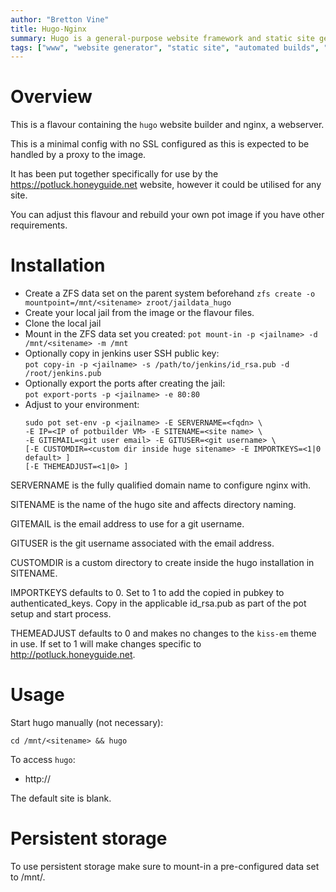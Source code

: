 ```yaml
---
author: "Bretton Vine"
title: Hugo-Nginx 
summary: Hugo is a general-purpose website framework and static site generator
tags: ["www", "website generator", "static site", "automated builds", "hugo", "nginx"]
---
```


# Overview

This is a flavour containing the ```hugo``` website builder and nginx, a webserver.

This is a minimal config with no SSL configured as this is expected to be handled by a proxy to the image.

It has been put together specifically for use by the https://potluck.honeyguide.net website, however it could be utilised for any site.

You can adjust this flavour and rebuild your own pot image if you have other requirements.

# Installation

* Create a ZFS data set on the parent system beforehand
  ```zfs create -o mountpoint=/mnt/<sitename> zroot/jaildata_hugo```
* Create your local jail from the image or the flavour files. 
* Clone the local jail
* Mount in the ZFS data set you created:
  ```pot mount-in -p <jailname> -d /mnt/<sitename> -m /mnt```
* Optionally copy in jenkins user SSH public key:    
  ```pot copy-in -p <jailname> -s /path/to/jenkins/id_rsa.pub -d /root/jenkins.pub```
* Optionally export the ports after creating the jail:     
  ```pot export-ports -p <jailname> -e 80:80```
* Adjust to your environment:    
  ```
  sudo pot set-env -p <jailname> -E SERVERNAME=<fqdn> \
  -E IP=<IP of potbuilder VM> -E SITENAME=<site name> \
  -E GITEMAIL=<git user email> -E GITUSER=<git username> \
  [-E CUSTOMDIR=<custom dir inside huge sitename> -E IMPORTKEYS=<1|0 default> ]
  [-E THEMEADJUST=<1|0> ]
  ```

SERVERNAME is the fully qualified domain name to configure nginx with.

SITENAME is the name of the hugo site and affects directory naming.

GITEMAIL is the email address to use for a git username.

GITUSER is the git username associated with the email address.

CUSTOMDIR is a custom directory to create inside the hugo installation in SITENAME.

IMPORTKEYS defaults to 0. Set to 1 to add the copied in pubkey to authenticated_keys.
Copy in the applicable id_rsa.pub as part of the pot setup and start process.

THEMEADJUST defaults to 0 and makes no changes to the ```kiss-em``` theme in use. If set to 1 will make changes specific to http://potluck.honeyguide.net.

# Usage
Start hugo manually (not necessary):
```
cd /mnt/<sitename> && hugo
```

To access ```hugo```:
* http://<hugo-host>

The default site is blank.

# Persistent storage

To use persistent storage make sure to mount-in a pre-configured data set to /mnt/<sitename>. 



